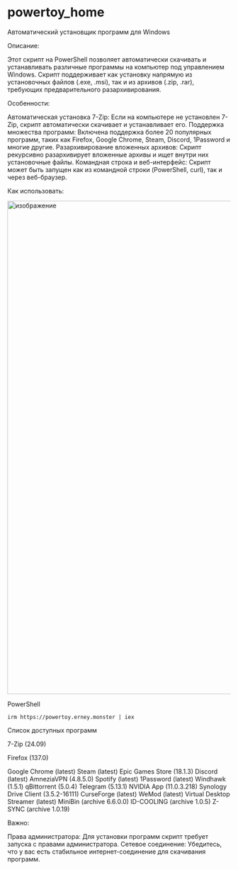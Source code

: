 # powertoy_home
Автоматический установщик программ для Windows

Описание:

Этот скрипт на PowerShell позволяет автоматически скачивать и устанавливать различные программы на компьютер под управлением Windows.
Скрипт поддерживает как установку напрямую из установочных файлов (.exe, .msi), так и из архивов (.zip, .rar), требующих предварительного разархивирования.

Особенности:

Автоматическая установка 7-Zip: Если на компьютере не установлен 7-Zip, скрипт автоматически скачивает и устанавливает его.
Поддержка множества программ: Включена поддержка более 20 популярных программ, таких как Firefox, Google Chrome, Steam, Discord, 1Password и многие другие.
Разархивирование вложенных архивов: Скрипт рекурсивно разархивирует вложенные архивы и ищет внутри них установочные файлы.
Командная строка и веб-интерфейс: Скрипт может быть запущен как из командной строки (PowerShell, curl), так и через веб-браузер.

Как использовать:

<img width="1114" alt="изображение" src="https://github.com/user-attachments/assets/743f0131-661c-4ee4-9464-96ea2a8db131" />

PowerShell
```
irm https://powertoy.erney.monster | iex
```

Список доступных программ

7-Zip (24.09)

Firefox (137.0)

Google Chrome (latest)
Steam (latest)
Epic Games Store (18.1.3)
Discord (latest)
AmneziaVPN (4.8.5.0)
Spotify (latest)
1Password (latest)
Windhawk (1.5.1)
qBittorrent (5.0.4)
Telegram (5.13.1)
NVIDIA App (11.0.3.218)
Synology Drive Client (3.5.2-16111)
CurseForge (latest)
WeMod (latest)
Virtual Desktop Streamer (latest)
MiniBin (archive 6.6.0.0)
ID-COOLING (archive 1.0.5)
Z-SYNC (archive 1.0.19)

Важно:

Права администратора: Для установки программ скрипт требует запуска с правами администратора.
Сетевое соединение: Убедитесь, что у вас есть стабильное интернет-соединение для скачивания программ.
